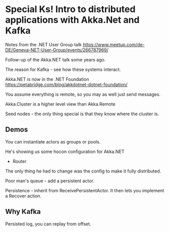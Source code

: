 # Special Ks! Intro to distributed applications with Akka.Net and Kafka
Notes from the .NET User Group talk https://www.meetup.com/de-DE/Geneva-NET-User-Group/events/266787969/

Follow-up of the Akka.NET talk some years ago.

The reason for Kafka - see how these systems interact.

Akka.NET is now in the .NET Foundation https://petabridge.com/blog/akkdotnet-dotnet-foundation/

You assume everything is remote, so you may as well just send messages.

Akka.Cluster is a higher level view than Akka.Remote

Seed nodes - the only thing special is that they know where the cluster is.

## Demos
You can instantiate actors as groups or pools.

He's showing us some hocon configuration for Akka.NET

 - Router


The only thing he had to change was the config to make it fully distributed.

Poor man's queue - add a persistent actor.

Persistence - inherit from ReceivePersistentActor. It then lets you implement a Recover action.

## Why Kafka
Persisted log, you can replay from offset.


